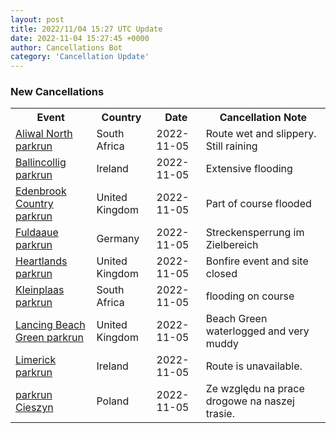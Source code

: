 ```yaml
---
layout: post
title: 2022/11/04 15:27 UTC Update
date: 2022-11-04 15:27:45 +0000
author: Cancellations Bot
category: 'Cancellation Update'
---
```


<h3>New Cancellations</h3>
<div class='hscrollable'>
<table style='width: 100%'>
    <tr>
        <th>Event</th>
        <th>Country</th>
        <th>Date</th>
        <th>Cancellation Note</th>
    </tr>
    <tr>
        <td><a href="https://www.parkrun.co.za/aliwalnorth">Aliwal North parkrun</a></td>
        <td>South Africa</td>
        <td>2022-11-05</td>
        <td>Route wet and slippery. Still raining</td>
    </tr>
    <tr>
        <td><a href="https://www.parkrun.ie/ballincollig">Ballincollig parkrun</a></td>
        <td>Ireland</td>
        <td>2022-11-05</td>
        <td>Extensive flooding</td>
    </tr>
    <tr>
        <td><a href="https://www.parkrun.org.uk/edenbrookcountry">Edenbrook Country parkrun</a></td>
        <td>United Kingdom</td>
        <td>2022-11-05</td>
        <td>Part of course flooded</td>
    </tr>
    <tr>
        <td><a href="https://www.parkrun.com.de/fuldaaue">Fuldaaue parkrun</a></td>
        <td>Germany</td>
        <td>2022-11-05</td>
        <td>Streckensperrung im Zielbereich</td>
    </tr>
    <tr>
        <td><a href="https://www.parkrun.org.uk/heartlands">Heartlands parkrun</a></td>
        <td>United Kingdom</td>
        <td>2022-11-05</td>
        <td>Bonfire event and site closed</td>
    </tr>
    <tr>
        <td><a href="https://www.parkrun.co.za/kleinplaas">Kleinplaas parkrun</a></td>
        <td>South Africa</td>
        <td>2022-11-05</td>
        <td>flooding on course</td>
    </tr>
    <tr>
        <td><a href="https://www.parkrun.org.uk/lancingbeachgreen">Lancing Beach Green parkrun</a></td>
        <td>United Kingdom</td>
        <td>2022-11-05</td>
        <td>Beach Green waterlogged and very muddy</td>
    </tr>
    <tr>
        <td><a href="https://www.parkrun.ie/limerick">Limerick parkrun</a></td>
        <td>Ireland</td>
        <td>2022-11-05</td>
        <td>Route is unavailable.</td>
    </tr>
    <tr>
        <td><a href="https://www.parkrun.pl/cieszyn">parkrun Cieszyn</a></td>
        <td>Poland</td>
        <td>2022-11-05</td>
        <td>Ze względu na prace drogowe na naszej trasie.</td>
    </tr>
</table>
</div>
